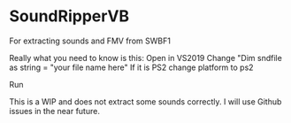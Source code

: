 # SoundRipperVB
 For extracting sounds and FMV from SWBF1

Really what you need to know is this:
Open in VS2019
Change "Dim sndfile as string = "your file name here"
If it is PS2 change platform to ps2

Run

This is a WIP and does not extract some sounds correctly.  I will use Github issues in the near future.